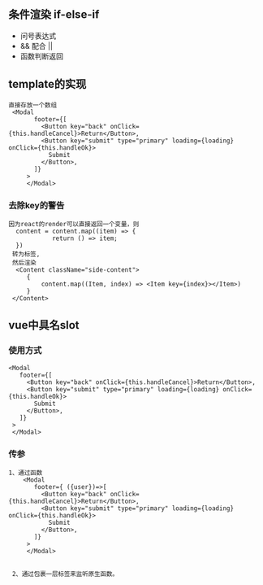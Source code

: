 ## 条件渲染 if-else-if
- 问号表达式
- && 配合 ||
- 函数判断返回

## template的实现
    直接存放一个数组
     <Modal
           footer={[
             <Button key="back" onClick={this.handleCancel}>Return</Button>,
             <Button key="submit" type="primary" loading={loading} onClick={this.handleOk}>
               Submit
             </Button>,
           ]}
         >
         </Modal>
     
### 去除key的警告
    因为react的render可以直接返回一个变量，则
      content = content.map((item) => {
                return () => item;
      })
     转为标签,
     然后渲染
      <Content className="side-content">
         {
             content.map((Item, index) => <Item key={index}></Item>)
         }
     </Content>
     
        
     
## vue中具名slot
### 使用方式
    <Modal
       footer={[
         <Button key="back" onClick={this.handleCancel}>Return</Button>,
         <Button key="submit" type="primary" loading={loading} onClick={this.handleOk}>
           Submit
         </Button>,
       ]}
     >
     </Modal>
### 传参
    1、通过函数
        <Modal
           footer={ ({user})=>[
             <Button key="back" onClick={this.handleCancel}>Return</Button>,
             <Button key="submit" type="primary" loading={loading} onClick={this.handleOk}>
               Submit
             </Button>,
           ]}
         >
         </Modal>


     2、通过包裹一层标签来监听原生函数。
